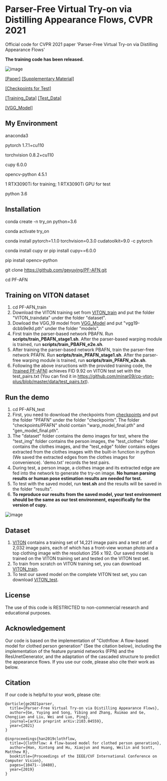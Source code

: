 # Parser-Free Virtual Try-on via Distilling Appearance Flows, CVPR 2021
Official code for CVPR 2021 paper 'Parser-Free Virtual Try-on via Distilling Appearance Flows'


**The training code has been released.**

![image](https://github.com/geyuying/PF-AFN/blob/main/show/compare_both.jpg?raw=true)

[[Paper]](https://openaccess.thecvf.com/content/CVPR2021/papers/Ge_Parser-Free_Virtual_Try-On_via_Distilling_Appearance_Flows_CVPR_2021_paper.pdf)       [[Supplementary Material]](https://github.com/geyuying/PF-AFN/blob/main/PFAFN_supp.pdf)

[[Checkpoints for Test]](https://drive.google.com/file/d/1_a0AiN8Y_d_9TNDhHIcRlERz3zptyYWV/view?usp=sharing)

[[Training_Data]](https://drive.google.com/file/d/1Uc0DTTkSfCPXDhd4CMx2TQlzlC6bDolK/view?usp=sharing)
[[Test_Data]](https://drive.google.com/file/d/1Y7uV0gomwWyxCvvH8TIbY7D9cTAUy6om/view?usp=sharing)

[[VGG_Model]](https://drive.google.com/file/d/1Mw24L52FfOT9xXm3I1GL8btn7vttsHd9/view?usp=sharing)

## My Environment
anaconda3

pytorch 1.7.1+cu110

torchvision 0.8.2+cu110

cupy 6.0.0

opencv-python 4.5.1

1 RTX3090Ti for training; 1 RTX3090Ti GPU for test

python 3.6

## Installation
conda create -n try_on python=3.6

conda activate try_on

conda install pytorch=1.1.0 torchvision=0.3.0 cudatoolkit=9.0 -c pytorch

conda install cupy     or     pip install cupy==6.0.0

pip install opencv-python

git clone https://github.com/geyuying/PF-AFN.git

cd PF-AFN

## Training on VITON dataset 
1. cd PF-AFN_train
2. Download the VITON training set from [VITON_train](https://drive.google.com/file/d/1Uc0DTTkSfCPXDhd4CMx2TQlzlC6bDolK/view?usp=sharing) and put the folder "VITON_traindata" under the folder "dataset".
3. Dowload the VGG_19 model from [VGG_Model](https://drive.google.com/file/d/1Mw24L52FfOT9xXm3I1GL8btn7vttsHd9/view?usp=sharing) and put "vgg19-dcbb9e9d.pth" under the folder "models".
4. First train the parser-based network PBAFN. Run **scripts/train_PBAFN_stage1.sh**. After the parser-based warping module is trained, run **scripts/train_PBAFN_e2e.sh**.
5. After training the parser-based network PBAFN, train the parser-free network PFAFN. Run **scripts/train_PFAFN_stage1.sh**. After the parser-free warping module is trained, run **scripts/train_PFAFN_e2e.sh**.
6. Following the above insructions with the provided training code, the [[trained PF-AFN]](https://drive.google.com/file/d/1Pz2kA65N4Ih9w6NFYBDmdtVdB-nrrdc3/view?usp=sharing) achieves FID 9.92 on VITON test set with the test_pairs.txt (You can find it in https://github.com/minar09/cp-vton-plus/blob/master/data/test_pairs.txt).

## Run the demo
1. cd PF-AFN_test
2. First, you need to download the checkpoints from [checkpoints](https://drive.google.com/file/d/1_a0AiN8Y_d_9TNDhHIcRlERz3zptyYWV/view?usp=sharing) and put the folder "PFAFN" under the folder "checkpoints". The folder "checkpoints/PFAFN" shold contain "warp_model_final.pth" and "gen_model_final.pth". 
3. The "dataset" folder contains the demo images for test, where the "test_img" folder contains the person images, the "test_clothes" folder contains the clothes images, and the "test_edge" folder contains edges extracted from the clothes images with the built-in function in python (We saved the extracted edges from the clothes images for convenience). 'demo.txt' records the test pairs. 
4. During test, a person image, a clothes image and its extracted edge are fed into the network to generate the try-on image. **No human parsing results or human pose estimation results are needed for test.**
5. To test with the saved model, run **test.sh** and the results will be saved in the folder "results".
6. **To reproduce our results from the saved model, your test environment should be the same as our test environment, especifically for the version of cupy.** 

![image](https://github.com/geyuying/PF-AFN/blob/main/show/compare.jpg?raw=true)
## Dataset
1. [VITON](https://github.com/xthan/VITON) contains a training set of 14,221 image pairs and a test set of 2,032 image pairs, each of which has a front-view woman photo and a top clothing image with the resolution 256 x 192. Our saved model is trained on the VITON training set and tested on the VITON test set.
2. To train from scratch on VITON training set, you can download [VITON_train](https://drive.google.com/file/d/1Uc0DTTkSfCPXDhd4CMx2TQlzlC6bDolK/view?usp=sharing).
3. To test our saved model on the complete VITON test set, you can download [VITON_test](https://drive.google.com/file/d/1Y7uV0gomwWyxCvvH8TIbY7D9cTAUy6om/view?usp=sharing).

## License
The use of this code is RESTRICTED to non-commercial research and educational purposes.

## Acknowledgement
Our code is based on the implementation of "Clothflow: A flow-based model for clothed person generation" (See the citation below), including the implementation of the feature pyramid networks (FPN) and the ResUnetGenerator, and the adaptation of the cascaded structure to predict the appearance flows. If you use our code, please also cite their work as below.


## Citation
If our code is helpful to your work, please cite:
```
@article{ge2021parser,
  title={Parser-Free Virtual Try-on via Distilling Appearance Flows},
  author={Ge, Yuying and Song, Yibing and Zhang, Ruimao and Ge, Chongjian and Liu, Wei and Luo, Ping},
  journal={arXiv preprint arXiv:2103.04559},
  year={2021}
}
```
```
@inproceedings{han2019clothflow,
  title={Clothflow: A flow-based model for clothed person generation},
  author={Han, Xintong and Hu, Xiaojun and Huang, Weilin and Scott, Matthew R},
  booktitle={Proceedings of the IEEE/CVF International Conference on Computer Vision},
  pages={10471--10480},
  year={2019}
}
```
